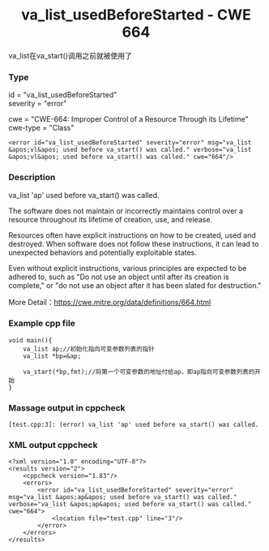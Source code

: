 # <center> va_list_usedBeforeStarted - CWE 664

va_list在va_start()调用之前就被使用了

### Type

id = "va_list_usedBeforeStarted"  
severity = "error"

cwe = "CWE-664: Improper Control of a Resource Through its Lifetime"  
cwe-type = "Class"

	<error id="va_list_usedBeforeStarted" severity="error" msg="va_list &apos;vl&apos; used before va_start() was called." verbose="va_list &apos;vl&apos; used before va_start() was called." cwe="664"/>


### Description

va_list 'ap' used before va_start() was called.

The software does not maintain or incorrectly maintains control over a resource throughout its lifetime of creation, use, and release.

Resources often have explicit instructions on how to be created, used and destroyed. When software does not follow these instructions, it can lead to unexpected behaviors and potentially exploitable states.

Even without explicit instructions, various principles are expected to be adhered to, such as "Do not use an object until after its creation is complete," or "do not use an object after it has been slated for destruction."

More Detail：https://cwe.mitre.org/data/definitions/664.html  



### Example cpp file

	void main(){
		va_list ap;//初始化指向可变参数列表的指针
		va_list *bp=&ap;

		va_start(*bp,fmt);//将第一个可变参数的地址付给ap，即ap指向可变参数列表的开始
	}


### Massage output in cppcheck

	[test.cpp:3]: (error) va_list 'ap' used before va_start() was called.


### XML output cppcheck

	<?xml version="1.0" encoding="UTF-8"?>
	<results version="2">
	    <cppcheck version="1.83"/>
	    <errors>
	        <error id="va_list_usedBeforeStarted" severity="error" msg="va_list &apos;ap&apos; used before va_start() was called." verbose="va_list &apos;ap&apos; used before va_start() was called." cwe="664">
	            <location file="test.cpp" line="3"/>
	        </error>
	    </errors>
	</results>



